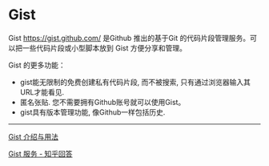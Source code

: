 # Gist

Gist <https://gist.github.com/> 是Github 推出的基于Git 的代码片段管理服务。可以把一些代码片段或小型脚本放到 Gist 方便分享和管理。

Gist 的更多功能：

- gist能无限制的免费创建私有代码片段, 而不被搜索, 只有通过浏览器输入其URL才能看见.
- 匿名张贴. 您不需要拥有Github账号就可以使用Gist。
- gist具有版本管理功能, 像Github一样包括历史.



___

[Gist 介绍与用法](http://platinhom.github.io/2015/11/26/gist/)

[Gist 服务 - 知乎回答](https://www.zhihu.com/question/21343711/answer/32023379)

